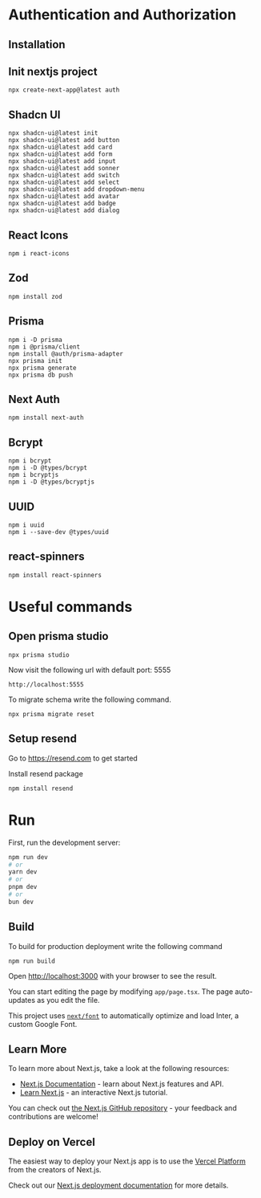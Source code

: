 # Authentication and Authorization

## Installation

## Init nextjs project

```
npx create-next-app@latest auth
```

## Shadcn UI

```
npx shadcn-ui@latest init
npx shadcn-ui@latest add button
npx shadcn-ui@latest add card
npx shadcn-ui@latest add form
npx shadcn-ui@latest add input
npx shadcn-ui@latest add sonner
npx shadcn-ui@latest add switch
npx shadcn-ui@latest add select
npx shadcn-ui@latest add dropdown-menu
npx shadcn-ui@latest add avatar
npx shadcn-ui@latest add badge
npx shadcn-ui@latest add dialog
```

## React Icons

```
npm i react-icons
```

## Zod

```
npm install zod
```

## Prisma

```
npm i -D prisma
npm i @prisma/client
npm install @auth/prisma-adapter
npx prisma init
npx prisma generate
npx prisma db push
```

## Next Auth

```
npm install next-auth
```

## Bcrypt

```
npm i bcrypt
npm i -D @types/bcrypt
npm i bcryptjs
npm i -D @types/bcryptjs
```

## UUID

```
npm i uuid
npm i --save-dev @types/uuid
```

## react-spinners

```
npm install react-spinners
```

# Useful commands

## Open prisma studio

```
npx prisma studio
```

Now visit the following url with default port: 5555

```
http://localhost:5555
```

To migrate schema write the following command.

```
npx prisma migrate reset
```

## Setup resend

Go to https://resend.com to get started

Install resend package

```
npm install resend
```

# Run

First, run the development server:

```bash
npm run dev
# or
yarn dev
# or
pnpm dev
# or
bun dev
```

## Build
To build for production deployment write the following command
```
npm run build
```

Open [http://localhost:3000](http://localhost:3000) with your browser to see the result.

You can start editing the page by modifying `app/page.tsx`. The page auto-updates as you edit the file.

This project uses [`next/font`](https://nextjs.org/docs/basic-features/font-optimization) to automatically optimize and load Inter, a custom Google Font.

## Learn More

To learn more about Next.js, take a look at the following resources:

- [Next.js Documentation](https://nextjs.org/docs) - learn about Next.js features and API.
- [Learn Next.js](https://nextjs.org/learn) - an interactive Next.js tutorial.

You can check out [the Next.js GitHub repository](https://github.com/vercel/next.js/) - your feedback and contributions are welcome!

## Deploy on Vercel

The easiest way to deploy your Next.js app is to use the [Vercel Platform](https://vercel.com/new?utm_medium=default-template&filter=next.js&utm_source=create-next-app&utm_campaign=create-next-app-readme) from the creators of Next.js.

Check out our [Next.js deployment documentation](https://nextjs.org/docs/deployment) for more details.
